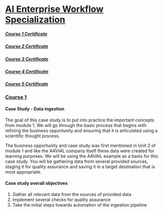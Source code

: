 # [AI Enterprise Workflow Specialization](https://www.coursera.org/specializations/ibm-ai-workflow)

##### [Course 1 Certificate](https://www.coursera.org/account/accomplishments/verify/UVV69AQAVB52)
##### [Course 2 Certificate](https://www.coursera.org/account/accomplishments/verify/S8CHBF84S52B)
##### [Course 3 Certificate](https://www.coursera.org/account/accomplishments/verify/5ETQ3MPZYLDW)
##### [Course 4 Certificate](https://www.coursera.org/account/accomplishments/verify/DPP5KAE3964X)
##### [Course 5 Certificate](https://www.coursera.org/account/accomplishments/verify/CKGJMUBCSB2P)


### [Course 1](https://www.coursera.org/learn/ibm-ai-workflow-business-priorities-data-ingestion?specialization=ibm-ai-workflow)
#### Case Study - Data ingestion
The goal of this case study is to put into practice the important concepts from module 1. We will go through the basic process that begins with refining the business opportunity and ensuring that it is articulated using a scientific thought process.

The business opportunity and case study was first mentioned in Unit 2 of module 1 and like the AAVIAL company itself these data were created for learning purposes. We will be using the AAVAIL example as a basis for this case study. You will be gathering data from several provided sources, staging it for quality assurance and saving it in a target destination that is most appropriate.

#### Case study overall objectives
1. Gather all relevant data from the sources of provided data
2. Implement several checks for quality assurance
3. Take the initial steps towards automation of the ingestion pipeline
